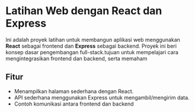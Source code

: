 # Latihan Web dengan React dan Express

Ini adalah proyek latihan untuk membangun aplikasi web menggunakan **React** sebagai frontend dan **Express** sebagai backend. Proyek ini beri konsep dasar pengembangan full-stack.tujuan untuk mempelajari cara mengintegrasikan frontend dan backend, serta memaham

## Fitur
- Menampilkan halaman sederhana dengan React.
- API sederhana menggunakan Express untuk mengambil/mengirim data.
- Contoh komunikasi antara frontend dan backend

